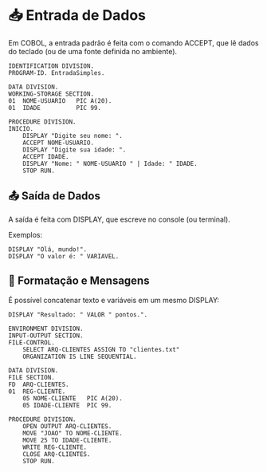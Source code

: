 # 📥 Entrada de Dados

Em COBOL, a entrada padrão é feita com o comando ACCEPT, que lê dados do teclado (ou de uma fonte definida no ambiente).

```Cobol
IDENTIFICATION DIVISION.
PROGRAM-ID. EntradaSimples.

DATA DIVISION.
WORKING-STORAGE SECTION.
01  NOME-USUARIO   PIC A(20).
01  IDADE          PIC 99.

PROCEDURE DIVISION.
INICIO.
    DISPLAY "Digite seu nome: ".
    ACCEPT NOME-USUARIO.
    DISPLAY "Digite sua idade: ".
    ACCEPT IDADE.
    DISPLAY "Nome: " NOME-USUARIO " | Idade: " IDADE.
    STOP RUN.
```

## 📤 Saída de Dados

A saída é feita com DISPLAY, que escreve no console (ou terminal).

Exemplos:
```Cobol
DISPLAY "Olá, mundo!".
DISPLAY "O valor é: " VARIAVEL.
```

## 🧾 Formatação e Mensagens

É possível concatenar texto e variáveis em um mesmo DISPLAY:

```Cobol
DISPLAY "Resultado: " VALOR " pontos.".
```

```Cobol
ENVIRONMENT DIVISION.
INPUT-OUTPUT SECTION.
FILE-CONTROL.
    SELECT ARQ-CLIENTES ASSIGN TO "clientes.txt"
    ORGANIZATION IS LINE SEQUENTIAL.

DATA DIVISION.
FILE SECTION.
FD  ARQ-CLIENTES.
01  REG-CLIENTE.
    05 NOME-CLIENTE   PIC A(20).
    05 IDADE-CLIENTE  PIC 99.

PROCEDURE DIVISION.
    OPEN OUTPUT ARQ-CLIENTES.
    MOVE "JOAO" TO NOME-CLIENTE.
    MOVE 25 TO IDADE-CLIENTE.
    WRITE REG-CLIENTE.
    CLOSE ARQ-CLIENTES.
    STOP RUN.
```



